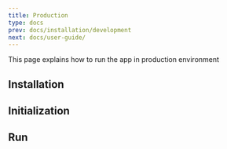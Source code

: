 ```yaml
---
title: Production
type: docs
prev: docs/installation/development
next: docs/user-guide/
---
```


This page explains how to run the app in production environment

## Installation

## Initialization

## Run
